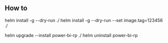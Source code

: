 ## How to

helm install -g --dry-run ./
helm install -g --dry-run --set image.tag=123456 ./

helm upgrade --install power-bi-rp ./
helm uninstall power-bi-rp
